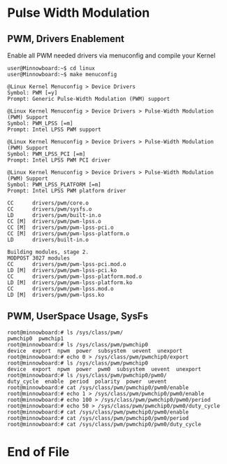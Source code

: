 # Pulse Width Modulation

## PWM, Drivers Enablement

Enable all PWM needed drivers via menuconfig and compile your Kernel

    user@Minnowboard:~$ cd linux
    user@Minnowboard:~$ make menuconfig

    @Linux Kernel Menuconfig > Device Drivers
    Symbol: PWM [=y]
    Prompt: Generic Pulse-Width Modulation (PWM) support

    @Linux Kernel Menuconfig > Device Drivers > Pulse-Width Modulation (PWM) Support
    Symbol: PWM_LPSS [=m]
    Prompt: Intel LPSS PWM support

    @Linux Kernel Menuconfig > Device Drivers > Pulse-Width Modulation (PWM) Support
    Symbol: PWM_LPSS_PCI [=m]
    Prompt: Intel LPSS PWM PCI driver

    @Linux Kernel Menuconfig > Device Drivers > Pulse-Width Modulation (PWM) Support
    Symbol: PWM_LPSS_PLATFORM [=m]
    Prompt: Intel LPSS PWM platform driver

    CC      drivers/pwm/core.o
    CC      drivers/pwm/sysfs.o
    LD      drivers/pwm/built-in.o
    CC [M]  drivers/pwm/pwm-lpss.o
    CC [M]  drivers/pwm/pwm-lpss-pci.o
    CC [M]  drivers/pwm/pwm-lpss-platform.o
    LD      drivers/built-in.o

    Building modules, stage 2.
    MODPOST 3027 modules
    CC      drivers/pwm/pwm-lpss-pci.mod.o
    LD [M]  drivers/pwm/pwm-lpss-pci.ko
    CC      drivers/pwm/pwm-lpss-platform.mod.o
    LD [M]  drivers/pwm/pwm-lpss-platform.ko
    CC      drivers/pwm/pwm-lpss.mod.o
    LD [M]  drivers/pwm/pwm-lpss.ko

## PWM, UserSpace Usage, SysFs

    root@minnowboard:# ls /sys/class/pwm/
    pwmchip0  pwmchip1
    root@minnowboard:# ls /sys/class/pwm/pwmchip0
    device	export	npwm  power  subsystem	uevent	unexport
    root@minnowboard:# echo 0 > /sys/class/pwm/pwmchip0/export
    root@minnowboard:# ls /sys/class/pwm/pwmchip0
    device	export	npwm  power  pwm0  subsystem  uevent  unexport
    root@minnowboard:# ls /sys/class/pwm/pwmchip0/pwm0/
    duty_cycle  enable  period  polarity  power  uevent
    root@minnowboard:# cat /sys/class/pwm/pwmchip0/pwm0/enable
    root@minnowboard:# echo 1 > /sys/class/pwm/pwmchip0/pwm0/enable
    root@minnowboard:# echo 100 > /sys/class/pwm/pwmchip0/pwm0/period
    root@minnowboard:# echo 50 > /sys/class/pwm/pwmchip0/pwm0/duty_cycle
    root@minnowboard:# cat /sys/class/pwm/pwmchip0/pwm0/enable
    root@minnowboard:# cat /sys/class/pwm/pwmchip0/pwm0/period
    root@minnowboard:# cat /sys/class/pwm/pwmchip0/pwm0/duty_cycle

# End of File




